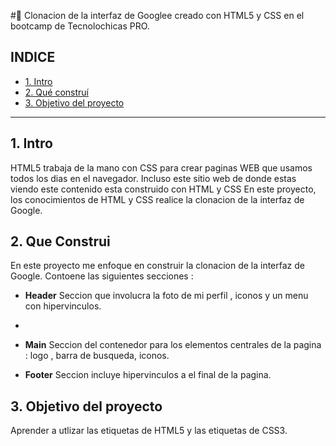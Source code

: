  #💖 Clonacion de la interfaz de Googlee creado con HTML5 y CSS en el bootcamp de Tecnolochicas PRO. 

## INDICE 
* [1. Intro](https://github.com/Natdio/ClonGooglee/blob/main/README.md#1-intro) 
* [2. Qué construí](https://github.com/Natdio/ClonGooglee/blob/main/README.md#2-que-construi)
* [3. Objetivo del proyecto]()


****
## 1. Intro 
HTML5 trabaja de la mano con CSS para crear paginas WEB que usamos todos los dias en el navegador. Incluso este sitio web de donde estas viendo este contenido esta construido con HTML y CSS
En este proyecto, los conocimientos de HTML y CSS realice la clonacion de la interfaz de Google.

## 2. Que Construi 
En este proyecto me enfoque en construir la clonacion de la interfaz de Google.
Contoene las siguientes secciones :

*  **Header** Seccion que involucra la foto de mi perfil , iconos y un menu con hipervinculos.
*  
* **Main** Seccion del contenedor para los elementos centrales de la pagina : logo , barra de busqueda, iconos.

* **Footer** Seccion incluye hipervinculos a el final de la pagina. 

## 3. Objetivo del proyecto 

Aprender a utlizar las etiquetas de HTML5 y las etiquetas de CSS3.
